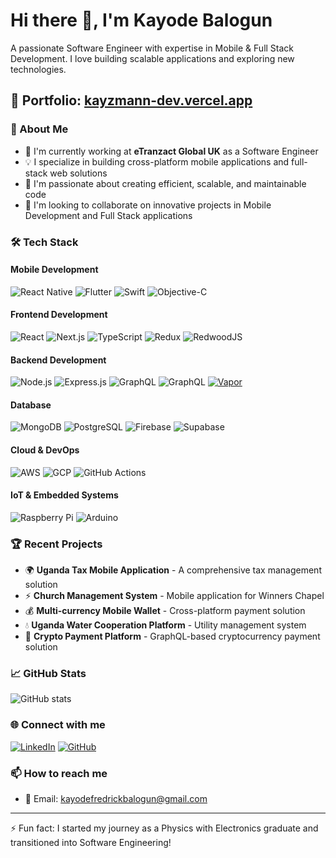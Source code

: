 # Hi there 👋, I'm Kayode Balogun

A passionate Software Engineer with expertise in Mobile & Full Stack Development. I love building scalable applications and exploring new technologies.

## 🌟 Portfolio: [kayzmann-dev.vercel.app](https://kayzmann-dev.vercel.app/)

### 🚀 About Me
- 🔭 I'm currently working at **eTranzact Global UK** as a Software Engineer
- 💡 I specialize in building cross-platform mobile applications and full-stack web solutions
- 🌱 I'm passionate about creating efficient, scalable, and maintainable code
- 👯 I'm looking to collaborate on innovative projects in Mobile Development and Full Stack applications

### 🛠 Tech Stack

#### Mobile Development
![React Native](https://img.shields.io/badge/React_Native-20232A?style=for-the-badge&logo=react&logoColor=61DAFB)
![Flutter](https://img.shields.io/badge/Flutter-02569B?style=for-the-badge&logo=flutter&logoColor=white)
![Swift](https://img.shields.io/badge/Swift-FA7343?style=for-the-badge&logo=swift&logoColor=white)
![Objective-C](https://img.shields.io/badge/Objective--C-%233A95E3.svg?style=for-the-badge&logo=apple&logoColor=white)


#### Frontend Development
![React](https://img.shields.io/badge/React-20232A?style=for-the-badge&logo=react&logoColor=61DAFB)
![Next.js](https://img.shields.io/badge/Next.js-000000?style=for-the-badge&logo=next.js&logoColor=white)
![TypeScript](https://img.shields.io/badge/TypeScript-007ACC?style=for-the-badge&logo=typescript&logoColor=white)
![Redux](https://img.shields.io/badge/Redux-593D88?style=for-the-badge&logo=redux&logoColor=white)
![RedwoodJS](https://img.shields.io/badge/RedwoodJS-FF0000?style=for-the-badge&logo=redwood&logoColor=white)

#### Backend Development
![Node.js](https://img.shields.io/badge/Node.js-43853D?style=for-the-badge&logo=node.js&logoColor=white)
![Express.js](https://img.shields.io/badge/Express.js-404D59?style=for-the-badge)
![GraphQL](https://img.shields.io/badge/GraphQL-E10098?style=for-the-badge&logo=graphql&logoColor=white)
![GraphQL](https://img.shields.io/badge/GraphQL-E10098?style=for-the-badge&logo=graphql&logoColor=white)
[![Vapor](https://img.shields.io/badge/Vapor-5.0-blue?style=for-the-badge&logo=swift&logoColor=white)](https://github.com/Kayz-mann/vapor-server)



#### Database
![MongoDB](https://img.shields.io/badge/MongoDB-4EA94B?style=for-the-badge&logo=mongodb&logoColor=white)
![PostgreSQL](https://img.shields.io/badge/PostgreSQL-316192?style=for-the-badge&logo=postgresql&logoColor=white)
![Firebase](https://img.shields.io/badge/Firebase-039BE5?style=for-the-badge&logo=Firebase&logoColor=white)
![Supabase](https://img.shields.io/badge/Supabase-181818?style=for-the-badge&logo=supabase&logoColor=white)

#### Cloud & DevOps
![AWS](https://img.shields.io/badge/AWS-%23FF9900.svg?style=for-the-badge&logo=amazon-aws&logoColor=white)
![GCP](https://img.shields.io/badge/Google_Cloud-4285F4?style=for-the-badge&logo=google-cloud&logoColor=white)
![GitHub Actions](https://img.shields.io/badge/github%20actions-%232671E5.svg?style=for-the-badge&logo=githubactions&logoColor=white)

#### IoT & Embedded Systems
![Raspberry Pi](https://img.shields.io/badge/-RaspberryPi-C51A4A?style=for-the-badge&logo=Raspberry-Pi)
![Arduino](https://img.shields.io/badge/-Arduino-00979D?style=for-the-badge&logo=Arduino&logoColor=white)

### 🏆 Recent Projects

- 🌍 **Uganda Tax Mobile Application** - A comprehensive tax management solution
- ⚡ **Church Management System** - Mobile application for Winners Chapel
- 💰 **Multi-currency Mobile Wallet** - Cross-platform payment solution
- 💧 **Uganda Water Cooperation Platform** - Utility management system
- 💱 **Crypto Payment Platform** - GraphQL-based cryptocurrency payment solution

### 📈 GitHub Stats

![GitHub stats](https://github-readme-stats.vercel.app/api?username=Kayz-mann&show_icons=true&theme=radical)

### 🌐 Connect with me
[![LinkedIn](https://img.shields.io/badge/LinkedIn-0077B5?style=for-the-badge&logo=linkedin&logoColor=white)](https://www.linkedin.com/in/kayode-balogun-b29438170)
[![GitHub](https://img.shields.io/badge/GitHub-100000?style=for-the-badge&logo=github&logoColor=white)](https://github.com/Kayz-mann)

### 📫 How to reach me
- 📧 Email: kayodefredrickbalogun@gmail.com

---
⚡ Fun fact: I started my journey as a Physics with Electronics graduate and transitioned into Software Engineering!
